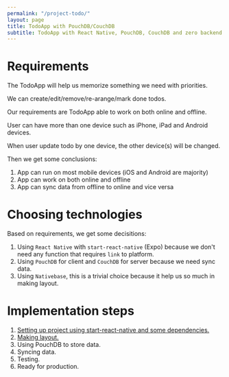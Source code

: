 ```yaml
---
permalink: "/project-todo/"
layout: page
title: TodoApp with PouchDB/CouchDB
subtitle: TodoApp with React Native, PouchDB, CouchDB and zero backend
---
```


# Requirements

The TodoApp will help us memorize something we need with priorities.

We can create/edit/remove/re-arange/mark done todos.

Our requirements are TodoApp able to work on both online and offline.

User can have more than one device such as iPhone, iPad and Android devices.

When user update todo by one device, the other device(s) will be changed.

Then we get some conclusions:

1. App can run on most mobile devices (iOS and Android are majority)
2. App can work on both online and offline
3. App can sync data from offline to online and vice versa

# Choosing technologies

Based on requirements, we get some decisitions:

1. Using `React Native` with `start-react-native` (Expo) because we don't need any function that requires `link` to platform.
2. Using `PouchDB` for client and `CouchDB` for server because we need sync data.
3. Using `Nativebase`, this is a trivial choice because it help us so much in making layout.

# Implementation steps

1. [Setting up project using start-react-native and some dependencies.](/project-todo-setting-up.md/)
2. [Making layout.](/project-todo-making-layout/)
3. Using PouchDB to store data.
4. Syncing data.
5. Testing.
6. Ready for production.
